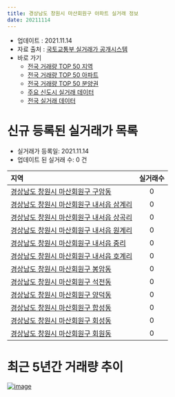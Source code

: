 ```yaml
---
title: 경상남도 창원시 마산회원구 아파트 실거래 정보
date: 20211114
---
```


* 업데이트 : 2021.11.14
* 자료 출처 : [국토교통부 실거래가 공개시스템](http://rt.molit.go.kr)
* 바로 가기
    * [전국 거래량 TOP 50 지역](https://apt-info.github.io/apt-trade-info/tr)
    * [전국 거래량 TOP 50 아파트](https://apt-info.github.io/apt-trade-info/ta)
    * [전국 거래량 TOP 50 분양권](https://apt-info.github.io/apt-trade-info/tb)
    * [주요 신도시 실거래 데이터](https://apt-info.github.io/apt-trade-info/newtown)
    * [전국 실거래 데이터](https://apt-info.github.io/apt-trade-info/all)



<script async src="https://pagead2.googlesyndication.com/pagead/js/adsbygoogle.js"></script>
<!-- 기본광고 -->
<ins class="adsbygoogle"
     style="display:block"
     data-ad-client="ca-pub-1142216861245946"
     data-ad-slot="4805727019"
     data-ad-format="auto"
     data-full-width-responsive="true"></ins>
<script>
     (adsbygoogle = window.adsbygoogle || []).push({});
</script>


# 신규 등록된 실거래가 목록

* 실거래가 등록일: 2021.11.14
* 업데이트 된 실거래 수: 0 건


|지역|실거래수|
|:---|:---:|
|[경상남도 창원시 마산회원구 구암동](https://apt-info.github.io/apt-trade-info/r2547)|0|
|[경상남도 창원시 마산회원구 내서읍 삼계리](https://apt-info.github.io/apt-trade-info/r2556)|0|
|[경상남도 창원시 마산회원구 내서읍 상곡리](https://apt-info.github.io/apt-trade-info/r2555)|0|
|[경상남도 창원시 마산회원구 내서읍 원계리](https://apt-info.github.io/apt-trade-info/r2558)|0|
|[경상남도 창원시 마산회원구 내서읍 중리](https://apt-info.github.io/apt-trade-info/r2554)|0|
|[경상남도 창원시 마산회원구 내서읍 호계리](https://apt-info.github.io/apt-trade-info/r2553)|0|
|[경상남도 창원시 마산회원구 봉암동](https://apt-info.github.io/apt-trade-info/r2557)|0|
|[경상남도 창원시 마산회원구 석전동](https://apt-info.github.io/apt-trade-info/r2548)|0|
|[경상남도 창원시 마산회원구 양덕동](https://apt-info.github.io/apt-trade-info/r2549)|0|
|[경상남도 창원시 마산회원구 합성동](https://apt-info.github.io/apt-trade-info/r2550)|0|
|[경상남도 창원시 마산회원구 회성동](https://apt-info.github.io/apt-trade-info/r2551)|0|
|[경상남도 창원시 마산회원구 회원동](https://apt-info.github.io/apt-trade-info/r2552)|0|



<script async src="https://pagead2.googlesyndication.com/pagead/js/adsbygoogle.js"></script>
<!-- 기본광고 -->
<ins class="adsbygoogle"
     style="display:block"
     data-ad-client="ca-pub-1142216861245946"
     data-ad-slot="4805727019"
     data-ad-format="auto"
     data-full-width-responsive="true"></ins>
<script>
     (adsbygoogle = window.adsbygoogle || []).push({});
</script>


# 최근 5년간 거래량 추이


<div style="width:100%;">
    <canvas id="deal_progress" height="200"></canvas>
</div>

<script>
new Chart(document.getElementById("deal_progress"), {
    type: 'line',
    data: {
        labels: ['16.01','16.02','16.03','16.04','16.05','16.06','16.07','16.08','16.09','16.10','16.11','16.12','17.01','17.02','17.03','17.04','17.05','17.06','17.07','17.08','17.09','17.10','17.11','17.12','18.01','18.02','18.03','18.04','18.05','18.06','18.07','18.08','18.09','18.10','18.11','18.12','19.01','19.02','19.03','19.04','19.05','19.06','19.07','19.08','19.09','19.10','19.11','19.12','20.01','20.02','20.03','20.04','20.05','20.06','20.07','20.08','20.09','20.10','20.11','20.12','21.01','21.02','21.03','21.04','21.05','21.06','21.07','21.08','21.09','21.10','21.11'],
        datasets: [{
            label: '매매/분양권',
            data: [188,170,224,156,148,131,138,160,161,210,168,136,104,135,138,185,191,193,113,154,98,94,138,77,99,73,125,83,93,101,91,126,106,116,97,97,101,81,122,124,114,119,136,134,147,200,369,272,208,293,206,175,248,429,285,153,200,268,436,285,225,171,221,219,273,284,272,404,290,266,40],
            borderColor: "rgba(66, 133, 243, 1)",
            backgroundColor: "rgba(66, 133, 243, 0.05)",
            borderWidth: 1,
            pointRadius: 0,
            fill: false,
            lineTension: 0
        },{
            label: '전/월세',
            data: [127,128,120,119,126,94,77,83,61,101,85,64,83,95,89,93,91,86,72,86,59,84,100,114,146,112,140,126,100,120,129,121,116,149,104,113,163,138,121,105,112,90,84,94,81,109,119,147,116,176,162,141,110,145,158,113,91,74,109,133,147,110,121,114,106,125,138,108,89,97,14],
            borderColor: "rgba(255, 90, 0, 1)",
            backgroundColor: "rgba(255, 90, 0, 0.05)",
            borderWidth: 1,
            pointRadius: 0,
            fill: false,
            lineTension: 0
        },{
            label: '합계',
            data: [315,298,344,275,274,225,215,243,222,311,253,200,187,230,227,278,282,279,185,240,157,178,238,191,245,185,265,209,193,221,220,247,222,265,201,210,264,219,243,229,226,209,220,228,228,309,488,419,324,469,368,316,358,574,443,266,291,342,545,418,372,281,342,333,379,409,410,512,379,363,54],
            borderColor: "rgba(0, 0, 0, 1)",
            backgroundColor: "rgba(0, 0, 0, 0.03)",
            borderWidth: 0.1,
            pointRadius: 0,
            fill: true,
            lineTension: 0
        }
        ]
    },
    options: {
        responsive: true,
        title: {
            display: false
        },
        tooltips: {
            mode: 'index',
            intersect: false
        },
        hover: {
            mode: 'nearest',
            intersect: true
        },
        scales: {
            xAxes: [{
                display: true,
                scaleLabel: {
                    display: true,
                    labelString: '년/월'
                }
            }],
            yAxes: [{
                display: true,
                ticks: {
                    suggestedMin: 0,
                },
                scaleLabel: {
                    display: true,
                    labelString: '실거래 수'
                }
            }]
        }
    }
});

</script>


[![image](https://apt-info.github.io/images/2020-01-03-apt-trade-info/1024x500.png)](https://play.google.com/store/apps/details?id=com.aptinfo.apttradeinfo)

